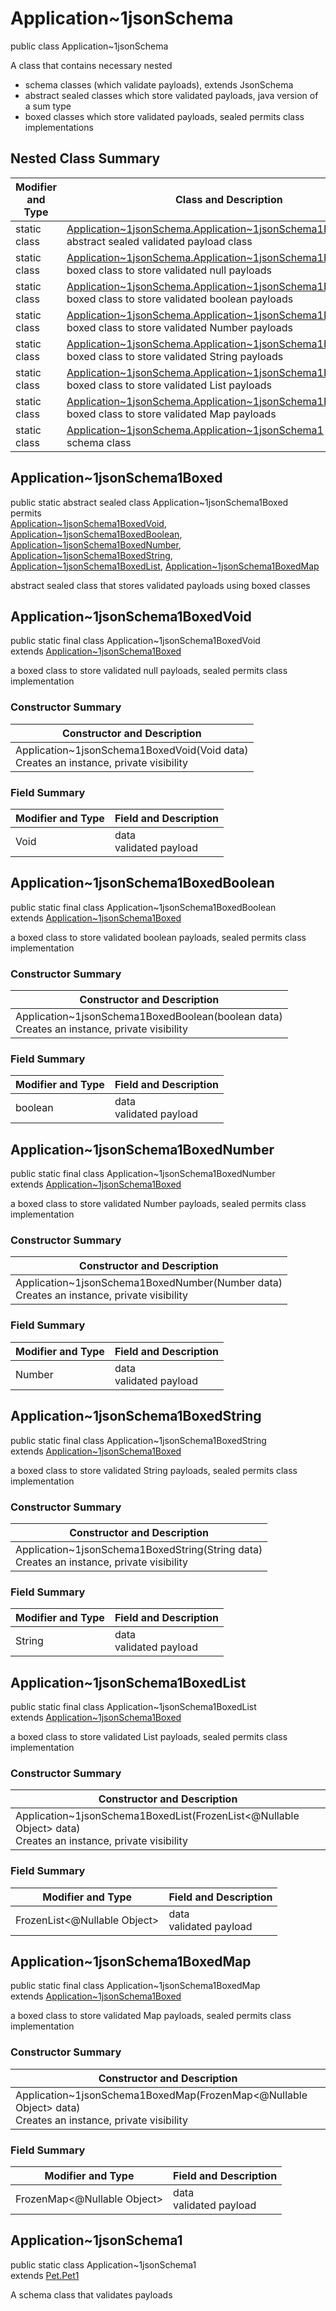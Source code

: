 # Application~1jsonSchema
public class Application~1jsonSchema

A class that contains necessary nested
- schema classes (which validate payloads), extends JsonSchema
- abstract sealed classes which store validated payloads, java version of a sum type
- boxed classes which store validated payloads, sealed permits class implementations

## Nested Class Summary
| Modifier and Type | Class and Description |
| ----------------- | ---------------------- |
| static class | [Application~1jsonSchema.Application~1jsonSchema1Boxed](#application~1jsonschema1boxed)<br> abstract sealed validated payload class |
| static class | [Application~1jsonSchema.Application~1jsonSchema1BoxedVoid](#application~1jsonschema1boxedvoid)<br> boxed class to store validated null payloads |
| static class | [Application~1jsonSchema.Application~1jsonSchema1BoxedBoolean](#application~1jsonschema1boxedboolean)<br> boxed class to store validated boolean payloads |
| static class | [Application~1jsonSchema.Application~1jsonSchema1BoxedNumber](#application~1jsonschema1boxednumber)<br> boxed class to store validated Number payloads |
| static class | [Application~1jsonSchema.Application~1jsonSchema1BoxedString](#application~1jsonschema1boxedstring)<br> boxed class to store validated String payloads |
| static class | [Application~1jsonSchema.Application~1jsonSchema1BoxedList](#application~1jsonschema1boxedlist)<br> boxed class to store validated List payloads |
| static class | [Application~1jsonSchema.Application~1jsonSchema1BoxedMap](#application~1jsonschema1boxedmap)<br> boxed class to store validated Map payloads |
| static class | [Application~1jsonSchema.Application~1jsonSchema1](#application~1jsonschema1)<br> schema class |

## Application~1jsonSchema1Boxed
public static abstract sealed class Application~1jsonSchema1Boxed<br>
permits<br>
[Application~1jsonSchema1BoxedVoid](#application~1jsonschema1boxedvoid),
[Application~1jsonSchema1BoxedBoolean](#application~1jsonschema1boxedboolean),
[Application~1jsonSchema1BoxedNumber](#application~1jsonschema1boxednumber),
[Application~1jsonSchema1BoxedString](#application~1jsonschema1boxedstring),
[Application~1jsonSchema1BoxedList](#application~1jsonschema1boxedlist),
[Application~1jsonSchema1BoxedMap](#application~1jsonschema1boxedmap)

abstract sealed class that stores validated payloads using boxed classes

## Application~1jsonSchema1BoxedVoid
public static final class Application~1jsonSchema1BoxedVoid<br>
extends [Application~1jsonSchema1Boxed](#application~1jsonschema1boxed)

a boxed class to store validated null payloads, sealed permits class implementation

### Constructor Summary
| Constructor and Description |
| --------------------------- |
| Application~1jsonSchema1BoxedVoid(Void data)<br>Creates an instance, private visibility |

### Field Summary
| Modifier and Type | Field and Description |
| ----------------- | ---------------------- |
| Void | data<br>validated payload |

## Application~1jsonSchema1BoxedBoolean
public static final class Application~1jsonSchema1BoxedBoolean<br>
extends [Application~1jsonSchema1Boxed](#application~1jsonschema1boxed)

a boxed class to store validated boolean payloads, sealed permits class implementation

### Constructor Summary
| Constructor and Description |
| --------------------------- |
| Application~1jsonSchema1BoxedBoolean(boolean data)<br>Creates an instance, private visibility |

### Field Summary
| Modifier and Type | Field and Description |
| ----------------- | ---------------------- |
| boolean | data<br>validated payload |

## Application~1jsonSchema1BoxedNumber
public static final class Application~1jsonSchema1BoxedNumber<br>
extends [Application~1jsonSchema1Boxed](#application~1jsonschema1boxed)

a boxed class to store validated Number payloads, sealed permits class implementation

### Constructor Summary
| Constructor and Description |
| --------------------------- |
| Application~1jsonSchema1BoxedNumber(Number data)<br>Creates an instance, private visibility |

### Field Summary
| Modifier and Type | Field and Description |
| ----------------- | ---------------------- |
| Number | data<br>validated payload |

## Application~1jsonSchema1BoxedString
public static final class Application~1jsonSchema1BoxedString<br>
extends [Application~1jsonSchema1Boxed](#application~1jsonschema1boxed)

a boxed class to store validated String payloads, sealed permits class implementation

### Constructor Summary
| Constructor and Description |
| --------------------------- |
| Application~1jsonSchema1BoxedString(String data)<br>Creates an instance, private visibility |

### Field Summary
| Modifier and Type | Field and Description |
| ----------------- | ---------------------- |
| String | data<br>validated payload |

## Application~1jsonSchema1BoxedList
public static final class Application~1jsonSchema1BoxedList<br>
extends [Application~1jsonSchema1Boxed](#application~1jsonschema1boxed)

a boxed class to store validated List payloads, sealed permits class implementation

### Constructor Summary
| Constructor and Description |
| --------------------------- |
| Application~1jsonSchema1BoxedList(FrozenList<@Nullable Object> data)<br>Creates an instance, private visibility |

### Field Summary
| Modifier and Type | Field and Description |
| ----------------- | ---------------------- |
| FrozenList<@Nullable Object> | data<br>validated payload |

## Application~1jsonSchema1BoxedMap
public static final class Application~1jsonSchema1BoxedMap<br>
extends [Application~1jsonSchema1Boxed](#application~1jsonschema1boxed)

a boxed class to store validated Map payloads, sealed permits class implementation

### Constructor Summary
| Constructor and Description |
| --------------------------- |
| Application~1jsonSchema1BoxedMap(FrozenMap<@Nullable Object> data)<br>Creates an instance, private visibility |

### Field Summary
| Modifier and Type | Field and Description |
| ----------------- | ---------------------- |
| FrozenMap<@Nullable Object> | data<br>validated payload |

## Application~1jsonSchema1
public static class Application~1jsonSchema1<br>
extends [Pet.Pet1](../../../../components/schemas/Pet.md#pet1)

A schema class that validates payloads
